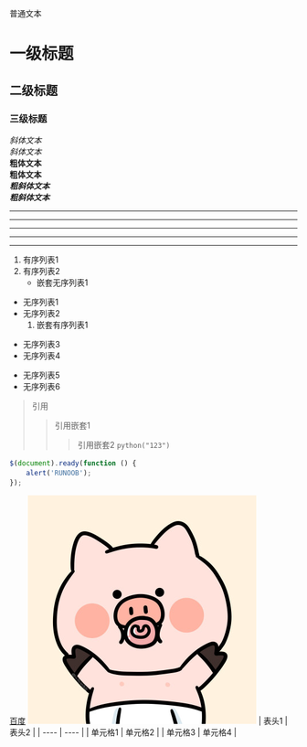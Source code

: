 普通文本
# 一级标题
## 二级标题
### 三级标题
*斜体文本*<br>
_斜体文本_<br>
**粗体文本**<br>
__粗体文本__<br>
***粗斜体文本***<br>
___粗斜体文本___<br>
***
* * *
*****
- - -
------
1. 有序列表1
2. 有序列表2
   * 嵌套无序列表1
* 无序列表1
* 无序列表2
  1. 嵌套有序列表1
+ 无序列表3
+ 无序列表4
- 无序列表5
- 无序列表6
> 引用
> > 引用嵌套1
> > > 引用嵌套2
`python("123")`
```javascript
$(document).ready(function () {
    alert('RUNOOB');
});
```
[百度](http://www.baidu.com)
![小猪](小猪.jpg)
| 表头1 | 表头2 |
| ---- | ---- |
| 单元格1 | 单元格2 |
| 单元格3 | 单元格4 |
